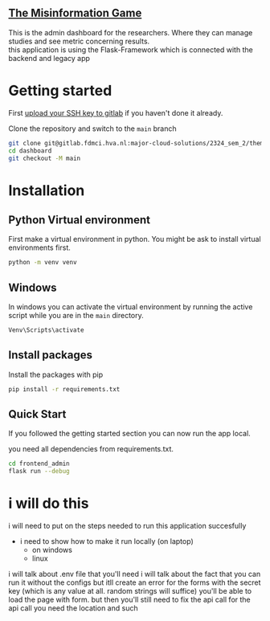 [The Misinformation Game](assets/img/banner.png)
------------------------------------------------------
This is the admin dashboard for the researchers. 
Where they can manage studies and see metric concerning results.  
this application is using the Flask-Framework which is connected with the backend and legacy app

# Getting started
First [upload your SSH key to gitlab](https://gitlab.fdmci.hva.nl/-/profile/keys) if you haven't done it already.

Clone the repository and switch to the `main` branch

```sh
git clone git@gitlab.fdmci.hva.nl:major-cloud-solutions/2324_sem_2/themisinformationgame-1.git dashboard
cd dashboard
git checkout -M main
```


# Installation

## Python Virtual environment 
First make a virtual environment in python. You might be ask to install virtual environments first.

```sh
python -m venv venv
```

## Windows 
In windows you can activate the virtual environment by running the active script while you are in the `main` directory.

```sh
Venv\Scripts\activate
```


## Install packages
Install the packages with pip 

```sh
pip install -r requirements.txt
```

## Quick Start
If you followed the getting started section you can now run the app local.


you need all dependencies from requirements.txt.
```sh
cd frontend_admin
flask run --debug
```


# i will do this
i will need to put on the steps needed to run this application succesfully
- i need to show how to make it run locally (on laptop)
    - on windows
    - linux

i will talk about .env file that you'll need
i will talk about the fact that you can run it without the configs but itll create an error for the forms
with the secret key (which is any value at all. random strings will suffice) you'll be able to load the page with form. but then you'll still need to fix the api call
for the api call you need the location and such